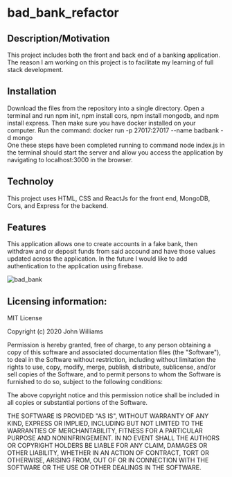 # bad_bank_refactor

## Description/Motivation
This project includes both the front and back end of a banking application.  The reason I am working on this project is to facilitate my learning of full stack development. 



## Installation
Download the files from the repository into a single directory. Open a terminal and run npm init, npm install cors, npm install mongodb, and npm install express. Then make sure you have docker installed on your computer. Run the command: docker run -p 27017:27017 --name badbank -d mongo   
One these steps have been completed running to command node index.js in the terminal should start the server and allow you access the application by navigating to localhost:3000 in the browser. 

## Technoloy
This project uses HTML, CSS and ReactJs for the front end, MongoDB, Cors, and Express for the backend. 

## Features
This application allows one to create accounts in a fake bank, then withdraw and or deposit funds from said accound and have those values updated across the application.
In the future I would like to add authentication to the application using firebase. 

![bad_bank](https://user-images.githubusercontent.com/71215255/135288668-665e5367-ad5b-4999-97a9-f417aecc8cb6.JPG)


## Licensing information: 

MIT License

Copyright (c) 2020 John Williams

Permission is hereby granted, free of charge, to any person obtaining a copy of this software and associated documentation files (the "Software"), to deal in the Software without restriction, including without limitation the rights to use, copy, modify, merge, publish, distribute, sublicense, and/or sell copies of the Software, and to permit persons to whom the Software is furnished to do so, subject to the following conditions:

The above copyright notice and this permission notice shall be included in all copies or substantial portions of the Software.

THE SOFTWARE IS PROVIDED "AS IS", WITHOUT WARRANTY OF ANY KIND, EXPRESS OR IMPLIED, INCLUDING BUT NOT LIMITED TO THE WARRANTIES OF MERCHANTABILITY, FITNESS FOR A PARTICULAR PURPOSE AND NONINFRINGEMENT. IN NO EVENT SHALL THE AUTHORS OR COPYRIGHT HOLDERS BE LIABLE FOR ANY CLAIM, DAMAGES OR OTHER LIABILITY, WHETHER IN AN ACTION OF CONTRACT, TORT OR OTHERWISE, ARISING FROM, OUT OF OR IN CONNECTION WITH THE SOFTWARE OR THE USE OR OTHER DEALINGS IN THE SOFTWARE.
